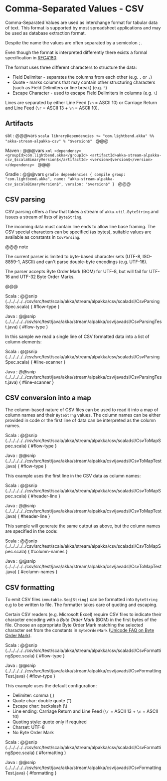 # Comma-Separated Values - CSV

Comma-Separated Values are used as interchange format for tabular data 
of text. This format is supported by most spreadsheet applications and may 
be used as database extraction format.

Despite the name the values are often separated by a semicolon `;`.

Even though the format is interpreted differently there exists a formal specification in [RFC4180](https://tools.ietf.org/html/rfc4180).

The format uses three different characters to structure the data:

* Field Delimiter - separates the columns from each other (e.g. `,` or `;`)
* Quote - marks columns that may contain other structuring characters (such as Field Delimiters or line break) (e.g. `"`)
* Escape Character - used to escape Field Delimiters in columns (e.g. `\`)

Lines are separated by either Line Feed (`\n` = ASCII 10) or Carriage Return and Line Feed (`\r` = ASCII 13 + `\n` = ASCII 10).


## Artifacts

sbt
:   @@@vars
    ```scala
    libraryDependencies += "com.lightbend.akka" %% "akka-stream-alpakka-csv" % "$version$"
    ```
    @@@

Maven
:   @@@vars
    ```xml
    <dependency>
      <groupId>com.lightbend.akka</groupId>
      <artifactId>akka-stream-alpakka-csv_$scalaBinaryVersion$</artifactId>
      <version>$version$</version>
    </dependency>
    ```
    @@@

Gradle
:   @@@vars
    ```gradle
    dependencies {
      compile group: "com.lightbend.akka", name: "akka-stream-alpakka-csv_$scalaBinaryVersion$", version: "$version$"
    }
    ```
    @@@

## CSV parsing

CSV parsing offers a flow that takes a stream of `akka.util.ByteString` and issues a stream of lists of `ByteString`.

The incoming data must contain line ends to allow line base framing. The CSV special characters
can be specified (as bytes), suitable values are available as constants in `CsvParsing`.

@@@ note

The current parser is limited to byte-based character sets (UTF-8, ISO-8859-1, ASCII) and can't
parse double-byte encodings (e.g. UTF-16).

The parser accepts Byte Order Mark (BOM) for UTF-8, but will fail for UTF-16 and UTF-32 
Byte Order Marks.

@@@

Scala
: @@snip (../../../../../csv/src/test/scala/akka/stream/alpakka/csv/scaladsl/CsvParsingSpec.scala) { #flow-type }

Java
: @@snip (../../../../../csv/src/test/java/akka/stream/alpakka/csv/javadsl/CsvParsingTest.java) { #flow-type }


In this sample we read a single line of CSV formatted data into a list of column elements:

Scala
: @@snip (../../../../../csv/src/test/scala/akka/stream/alpakka/csv/scaladsl/CsvParsingSpec.scala) { #line-scanner }

Java
: @@snip (../../../../../csv/src/test/java/akka/stream/alpakka/csv/javadsl/CsvParsingTest.java) { #line-scanner }

## CSV conversion into a map

The column-based nature of CSV files can be used to read it into a map of column names 
and their `ByteStrng` values. The column names can be either provided in code or the first line 
of data can be interpreted as the column names.

Scala
: @@snip (../../../../../csv/src/test/scala/akka/stream/alpakka/csv/scaladsl/CsvToMapSpec.scala) { #flow-type }

Java
: @@snip (../../../../../csv/src/test/java/akka/stream/alpakka/csv/javadsl/CsvToMapTest.java) { #flow-type }


This example uses the first line in the CSV data as column names:

Scala
: @@snip (../../../../../csv/src/test/scala/akka/stream/alpakka/csv/scaladsl/CsvToMapSpec.scala) { #header-line }

Java
: @@snip (../../../../../csv/src/test/java/akka/stream/alpakka/csv/javadsl/CsvToMapTest.java) { #header-line }


This sample will generate the same output as above, but the column names are specified
in the code:

Scala
: @@snip (../../../../../csv/src/test/scala/akka/stream/alpakka/csv/scaladsl/CsvToMapSpec.scala) { #column-names }

Java
: @@snip (../../../../../csv/src/test/java/akka/stream/alpakka/csv/javadsl/CsvToMapTest.java) { #column-names }

## CSV formatting

To emit CSV files ``immutable.Seq[String]`` can be formatted into ``ByteString`` e.g to be written to file.
The formatter takes care of quoting and escaping.

Certain CSV readers (e.g. Microsoft Excel) require CSV files to indicate their character encoding with a *Byte 
Order Mark* (BOM) in the first bytes of the file. Choose an appropriate Byte Order Mark matching the
selected character set from the constants in `ByteOrderMark` 
([Unicode FAQ on Byte Order Mark](http://www.unicode.org/faq/utf_bom.html#bom1)).


Scala
: @@snip (../../../../../csv/src/test/scala/akka/stream/alpakka/csv/scaladsl/CsvFormattingSpec.scala) { #flow-type }

Java
: @@snip (../../../../../csv/src/test/java/akka/stream/alpakka/csv/javadsl/CsvFormattingTest.java) { #flow-type }

This example uses the default configuration:

- Delimiter: comma (,)
- Quote char: double quote (")
- Escape char: backslash (\\)
- Line ending: Carriage Return and Line Feed (`\r` = ASCII 13 + `\n` = ASCII 10)
- Quoting style: quote only if required
- Charset: UTF-8
- No Byte Order Mark

Scala
: @@snip (../../../../../csv/src/test/scala/akka/stream/alpakka/csv/scaladsl/CsvFormattingSpec.scala) { #formatting }

Java
: @@snip (../../../../../csv/src/test/java/akka/stream/alpakka/csv/javadsl/CsvFormattingTest.java) { #formatting }
